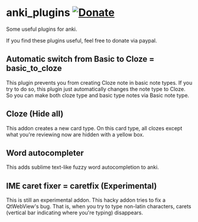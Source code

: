 # anki_plugins [![Donate](https://img.shields.io/badge/Donate-PayPal-green.svg)](https://www.paypal.com/cgi-bin/webscr?cmd=_s-xclick&hosted_button_id=4YEDX8978UQUG)

Some useful plugins for anki.

If you find these plugins useful, feel free to donate via paypal.

## Automatic switch from Basic to Cloze = basic_to_cloze

This plugin prevents you from creating Cloze note in basic note types. If you try to do so, this plugin
just automatically changes the note type to Cloze. So you can make both cloze type and basic type notes
via Basic note type.

## Cloze (Hide all)

This addon creates a new card type. On this card type, all clozes except what you're reviewing now are hidden with
a yellow box.

## Word autocompleter

This adds sublime text-like fuzzy word autocompletion to anki.

## IME caret fixer = caretfix  (Experimental)

This is still an experimental addon. This hacky addon tries to fix a QtWebView's bug. That is, when you try to type
non-latin characters, carets (vertical bar indicating where you're typing) disappears.

